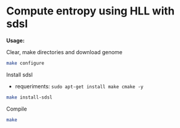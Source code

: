 # **Compute entropy using HLL with sdsl**

**Usage:**
 
Clear, make directories and download genome
```bash
make configure
```

Install sdsl

- requeriments: `sudo apt-get install make cmake -y`

```bash
make install-sdsl
```

Compile

```bash
make 
```
